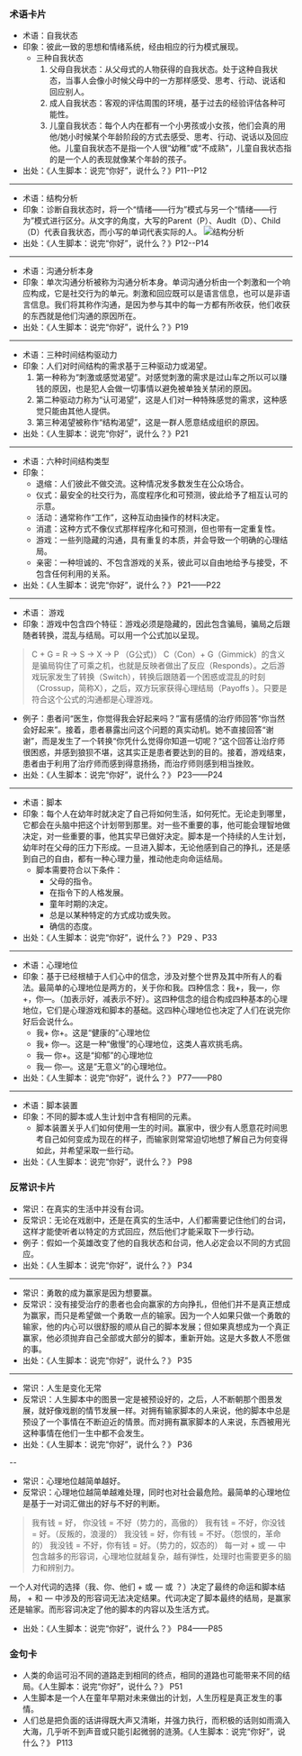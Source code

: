 
### 术语卡片   
-   术语：自我状态
-   印象：彼此一致的思想和情绪系统，经由相应的行为模式展现。
    - 三种自我状态
        1. 父母自我状态：从父母式的人物获得的自我状态。处于这种自我状态，当事人会像小时候父母中的一方那样感受、思考、行动、说话和回应别人。
        2. 成人自我状态：客观的评估周围的环境，基于过去的经验评估各种可能性。
        3. 儿童自我状态：每个人内在都有一个小男孩或小女孩，他们会真的用他/她小时候某个年龄阶段的方式去感受、思考、行动、说话以及回应他。儿童自我状态不是指一个人很“幼稚”或“不成熟”，儿童自我状态指的是一个人的表现就像某个年龄的孩子。
-   出处：《人生脚本：说完“你好”，说什么？》P11--P12

-----

-   术语：结构分析
-   印象：诊断自我状态时，将一个“情绪——行为”模式与另一个“情绪——行为”模式进行区分。从文字的角度，大写的Parent（P）、Audlt（D）、Child（D）代表自我状态，而小写的单词代表实际的人。
![结构分析](https://raw.githubusercontent.com/dragon86yq/photo/master/%E6%B2%9F%E9%80%9A%E5%88%86%E6%9E%90%E6%A8%A1%E5%9E%8B%E4%BA%BA%E7%94%9F%E8%84%9A%E6%9C%AC.jpg)
-   出处：《人生脚本：说完“你好”，说什么？》P12--P14

-----

-   术语：沟通分析本身
-   印象：单次沟通分析被称为沟通分析本身。单词沟通分析由一个刺激和一个响应构成，它是社交行为的单元。刺激和回应既可以是语言信息，也可以是非语言信息。我们将其称作沟通，是因为参与其中的每一方都有所收获，他们收获的东西就是他们沟通的原因所在。
-   出处：《人生脚本：说完“你好”，说什么？》P19

-----

-   术语：三种时间结构驱动力
-   印象：人们对时间结构的需求基于三种驱动力或渴望。
    1. 第一种称为“刺激或感觉渴望”。对感觉刺激的需求是过山车之所以可以赚钱的原因，也是犯人会做一切事情以避免被单独关禁闭的原因。
    2. 第二种驱动力称为“认可渴望”，这是人们对一种特殊感觉的需求，这种感觉只能由其他人提供。
    3. 第三种渴望被称作“结构渴望”，这是一群人愿意结成组织的原因。
-   出处：《人生脚本：说完“你好”，说什么？》P21

-----

-   术语：六种时间结构类型
-   印象：
    - 退缩：人们彼此不做交流。这种情况发多数发生在公众场合。
    - 仪式：最安全的社交行为，高度程序化和可预测，彼此给予了相互认可的示意。
    - 活动：通常称作“工作”，这种互动由操作的材料决定。
    - 消遣：这种方式不像仪式那样程序化和可预测，但也带有一定重复性。
    - 游戏：一些列隐藏的沟通，具有重复的本质，并会导致一个明确的心理结局。
    - 亲密：一种坦诚的、不包含游戏的关系，彼此可以自由地给予与接受，不包含任何利用的关系。
-   出处：《人生脚本：说完“你好”，说什么？》 P21——P22

-----

-   术语： 游戏
-   印象：游戏中包含四个特征：游戏必须是隐藏的，因此包含骗局，骗局之后跟随者转换，混乱与结局。可以用一个公式加以呈现。
> C + G = R -> S -> X -> P  （G公式)）
> C（Con）+ G（Gimmick）的含义是骗局钩住了可乘之机，也就是反映者做出了反应（Responds）。之后游戏玩家发生了转换（Switch），转换后跟随着一个困惑或混乱的时刻（Crossup，简称X），之后，双方玩家获得心理结局（Payoffs ）。只要是符合这个公式的沟通都是心理游戏。
-  例子：患者问“医生，你觉得我会好起来吗？”富有感情的治疗师回答“你当然会好起来”。接着，患者暴露出问这个问题的真实动机。她不直接回答“谢谢”，而是发生了一个转换“你凭什么觉得你知道一切呢？”这个回答让治疗师很困惑，并感到狼狈不堪，这其实正是患者要达到的目的。接着，游戏结束，患者由于利用了治疗师而感到得意扬扬，而治疗师则感到相当挫败。
-  出处：《人生脚本：说完“你好”，说什么？》 P23——P24

-----

- 术语：脚本
- 印象：每个人在幼年时就决定了自己将如何生活，如何死忙。无论走到哪里，它都会在头脑中把这个计划带到那里。对一些不重要的事，他可能会理智地做决定，对一些重要的事，他其实早已做好决定。脚本是一个持续的人生计划，幼年时在父母的压力下形成。一旦进入脚本，无论他感到自己的挣扎，还是感到自己的自由，都有一种心理力量，推动他走向命运结局。
    - 脚本需要符合以下条件：
        - 父母的指令。
        - 在指令下的人格发展。
        - 童年时期的决定。
        - 总是以某种特定的方式成功或失败。
        - 确信的态度。
- 出处：《人生脚本：说完“你好”，说什么？》 P29 、P33

-----

- 术语：心理地位
- 印象：基于已经根植于人们心中的信念，涉及对整个世界及其中所有人的看法。最简单的心理地位是两方的，关于你和我。四种信念：我+，我—，你+，你—。（加表示好，减表示不好）。这四种信念的组合构成四种基本的心理地位，它们是心理游戏和脚本的基础。这四种心理地位也决定了人们在说完你好后会说什么。
    - 我+   你+。这是“健康的”心理地位
    - 我+   你—。这是一种“傲慢”的心理地位，这类人喜欢挑毛病。
    - 我—  你+。这是“抑郁”的心理地位
    - 我— 你—。这是“无意义”的心理地位。
- 出处：《人生脚本：说完“你好”，说什么？》 P77——P80

----

- 术语：脚本装置
- 印象：不同的脚本或人生计划中含有相同的元素。
    - 脚本装置关乎人们如何使用一生的时间。赢家中，很少有人愿意花时间思考自己如何变成为现在的样子，而输家则常常迫切地想了解自己为何变得如此，并希望采取一些行动。
- 出处：《人生脚本：说完“你好”，说什么？》 P98



### 反常识卡片

- 常识：在真实的生活中并没有台词。
- 反常识：无论在戏剧中，还是在真实的生活中，人们都需要记住他们的台词，这样才能使听者以特定的方式回应，然后他们才能采取下一步行动。
- 例子：假如一个英雄改变了他的自我状态和台词，他人必定会以不同的方式回应。
- 出处：《人生脚本：说完“你好”，说什么？》 P34

-----

- 常识：勇敢的成为赢家是因为想要赢。
- 反常识：没有接受治疗的患者也会向赢家的方向挣扎，但他们并不是真正想成为赢家，而只是希望做一个勇敢一点的输家。因为一个人如果只做一个勇敢的输家，他的内心可以很舒服的顺从自己的脚本发展；但如果真想成为一个真正赢家，他必须抛弃自己全部或大部分的脚本，重新开始。这是大多数人不愿做的事。
- 出处：《人生脚本：说完“你好”，说什么？》 P35

-----

- 常识：人生是变化无常
- 反常识：人生脚本中的图景一定是被预设好的，之后，人不断朝那个图景发展，就好像戏剧的情节发展一样。对拥有输家脚本的人来说，他的脚本中总是预设了一个事情在不断迫近的情景。而对拥有赢家脚本的人来说，东西被用光这种事情在他们一生中都不会发生。
- 出处：《人生脚本：说完“你好”，说什么？》 P36

--

- 常识：心理地位越简单越好。
- 反常识：心理地位越简单越难处理，同时也对社会最危险。最简单的心理地位是基于一对词汇做出的好与不好的判断。
> 我有钱 = 好， 你没钱 = 不好（势力的，高傲的）
> 我有钱 = 不好，你没钱 = 好。（反叛的，浪漫的）
> 我没钱 = 好，你有钱 = 不好。（怨恨的，革命的）
> 我没钱 = 不好，你有钱 = 好。（势力的，奴态的）
> 每一对 + 或 — 中包含越多的形容词，心理地位就越复杂，越有弹性，处理时也需要更多的脑力和辨别力。

一个人对代词的选择（我、你、他们 + 或 — 或 ？）决定了最终的命运和脚本结局， + 和 — 中涉及的形容词无法决定结果。代词决定了脚本最终的结局，是赢家还是输家。而形容词决定了他的脚本的内容以及生活方式。
- 出处：《人生脚本：说完“你好”，说什么？》 P84——P85


### 金句卡
- 人类的命运可沿不同的道路走到相同的终点，相同的道路也可能带来不同的结局。《人生脚本：说完“你好”，说什么？》 P51
- 人生脚本是一个人在童年早期对未来做出的计划，人生历程是真正发生的事情。
- 人们总是把负面的话讲得既大声又清晰，并强力执行，而积极的话则如雨滴入大海，几乎听不到声音或只能引起微弱的涟漪。《人生脚本：说完“你好”，说什么？》 P113






























